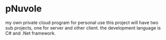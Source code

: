 # pNuvole
my own private cloud program for personal use
this project will have two sub projects, one for server and other client.
the development language is C# and .Net framework.
